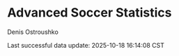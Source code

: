 # Advanced Soccer Statistics
Denis Ostroushko

<!-- gfm -->

Last successful data update: 2025-10-18 16:14:08 CST
